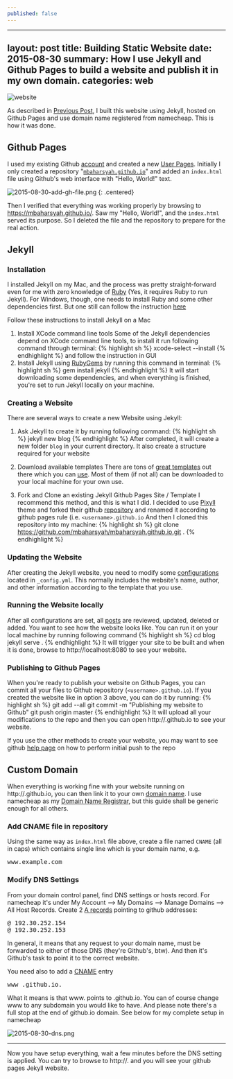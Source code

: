 ```yaml
---
published: false
---
```


---
layout:     post
title:      Building Static Website
date:       2015-08-30
summary:    How I use Jekyll and Github Pages to build a website and publish it in my own domain.
categories: web
---
![website](http://www.wedholmab.se/wp-content/uploads/2013/04/webbutveckling-1.jpg)

As described in [Previous Post](http://www.mbaharsyah.xyz/general/2015/08/27/new-website/), I built this website using Jekyll, hosted on Github Pages and use domain name registered from namecheap. This is how it was done.

## Github Pages

I used my existing Github [account](https://github.com/mbaharsyah) and created a new [User Pages](https://help.github.com/articles/user-organization-and-project-pages/#user--organization-pages). Initially I only created a repository "[```mbaharsyah.github.io```](https://github.com/mbaharsyah/mbaharsyah.github.io)" and added an ```index.html``` file using Github's web interface with "Hello, World!" text.

![2015-08-30-add-gh-file.png]({{site.baseurl}}/images/posts/2015-08-30-add-gh-file.png)
{: .centered}

Then I verified that everything was working properly by browsing to https://mbaharsyah.github.io/. Saw my "Hello, World!", and the ```index.html``` served its purpose. So I deleted the file and the repository to prepare for the real action.

## Jekyll

### Installation

I installed Jekyll on my Mac, and the process was pretty straight-forward  even for me with zero knowledge of [Ruby](https://www.ruby-lang.org) (Yes, it requires Ruby to run Jekyll). For Windows, though, one needs to install Ruby and some other dependencies first. But one still can follow the instruction [here](http://jekyllrb.com/docs/windows/#installation)

Follow these instructions to install Jekyll on a Mac

1. Install XCode command line tools
   Some of the Jekyll dependencies depend on XCode command line tools, to install it run following command through terminal:
   {% highlight sh %}
   xcode-select --install
   {% endhighlight %}
   and follow the instruction in GUI
2. Install Jekyll using [RubyGems](https://rubygems.org/) by running this command in terminal:
   {% highlight sh %}
   gem install jekyll
   {% endhighlight %}
   It will start downloading some dependencies, and when everything is finished, you're set to run Jekyll locally on your machine.
 
### Creating a Website

There are several ways to create a new Website using Jekyll:

1. Ask Jekyll to create it by running following command:
   {% highlight sh %}
   jekyll new blog
   {% endhighlight %}
   After completed, it will create a new folder ```blog``` in your current directory. It also create a structure required for your website

2. Download available templates
   There are tons of [great templates](http://jekyllthemes.org) out there which you can [use](https://github.com/jekyll/jekyll/wiki/Sites). Most of them (if not all) can be downloaded to your local machine for your own use.
   
3. Fork and Clone an existing Jekyll Github Pages Site / Template
   I recommend this method, and this is what I did. I decided to use [Pixyll](http://pixyll.com/) theme and forked their github [repository](https://github.com/johnotander/pixyll) and renamed it according to github pages rule (i.e. ```<username>.github.io```
   And then I cloned this repository into my machine:
   {% highlight sh %}
   git clone https://github.com/mbaharsyah/mbaharsyah.github.io.git .
   {% endhighlight %}

### Updating the Website

After creating the Jekyll website, you need to modify some [configurations](http://jekyllrb.com/docs/configuration/) located in ```_config.yml```. This normally includes the website's name, author, and other information according to the template that you use.

### Running the Website locally

After all configurations are set, all [posts](http://jekyllrb.com/docs/posts/) are reviewed, updated, deleted or added. You want to see how the website looks like. You can run it on your local machine by running following command
{% highlight sh %}
cd blog
jekyll serve .
{% endhighlight %}
It will trigger your site to be built and when it is done, browse to http://localhost:8080 to see your website.

### Publishing to Github Pages

When you're ready to publish your website on Github Pages, you can commit all your files to Github repository (```<username>.github.io```). If you created the website like in option 3 above, you can do it by running:
{% highlight sh %}
git add --all
git commit -m "Publishing my website to Github"
git push origin master
{% endhighlight %}
It will upload all your modifications to the repo and then you can open http://<username>.github.io to see your website.

If you use the other methods to create your website, you may want to see github [help page](https://help.github.com/articles/adding-an-existing-project-to-github-using-the-command-line/) on how to perform initial push to the repo

## Custom Domain

When everything is working fine with your website running on http://<username>.github.io, you can then link it to your own [domain name](https://en.wikipedia.org/wiki/Domain_name). I use namecheap as my [Domain Name Registrar](https://en.wikipedia.org/wiki/Domain_name_registrar), but this guide shall be generic enough for all others.

### Add CNAME file in repository

Using the same way as ```index.html``` file above, create a file named ```CNAME``` (all in caps) which contains single line which is your domain name, e.g. 
<pre>
www.example.com
</pre>

### Modify DNS Settings

From your domain control panel, find DNS settings or hosts record. For namecheap it's under My Account --> My Domains --> Manage Domains --> All Host Records.
Create 2 [A records](https://en.wikipedia.org/wiki/List_of_DNS_record_types#A) pointing to github addresses:
<pre>
@ 192.30.252.154 
@ 192.30.252.153
</pre>

In general, it means that any request to your domain name, must be forwarded to either of those DNS (they're Github's, btw). And then it's Github's task to point it to the correct website.

You need also to add a [CNAME](https://en.wikipedia.org/wiki/CNAME_record) entry
<pre>
www <username>.github.io.
</pre>

What it means is that www.<yourdomain> points to <username>.github.io. You can of course change www to any subdomain you would like to have. And please note there's a full stop at the end of github.io domain. See below for my complete setup in namecheap

![2015-08-30-dns.png]({{site.baseurl}}/images/posts/2015-08-30-dns.png)

***

Now you have setup everything, wait a few minutes before the DNS setting is applied. You can try to browse to http://<subdomain>.<domain> and you will see your github pages Jekyll website.